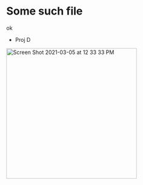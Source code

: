 # Some such file

ok

* Proj D

<img width="344" alt="Screen Shot 2021-03-05 at 12 33 33 PM" src="https://user-images.githubusercontent.com/17363/110165324-0403b500-7db0-11eb-880b-e13676c58c09.png">
